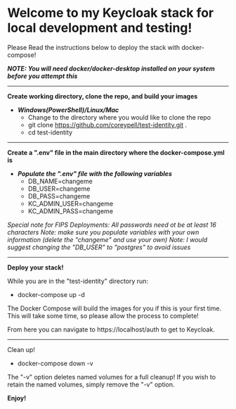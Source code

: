 # Welcome to my Keycloak stack for local development and testing!

Please Read the instructions below to deploy the stack with docker-compose!

***NOTE: You will need docker/docker-desktop installed on your system before you attempt this***
_________________________________________________________________________________________________

**Create working directory, clone the repo, and build your images**

- ***Windows(PowerShell)/Linux/Mac***
  -  Change to the directory where you would like to clone the repo
  -  git clone https://github.com/coreypell/test-identity.git .
  -  cd test-identity

__________________________________________________________________________________________________

**Create a ".env" file in the main directory where the docker-compose.yml is**

- ***Populate the ".env" file with the following variables***
  - DB_NAME=changeme
  - DB_USER=changeme
  - DB_PASS=changeme
  - KC_ADMIN_USER=changeme
  - KC_ADMIN_PASS=changeme

*Special note for FIPS Deployments: All passwords need ot be at least 16 characters*
*Note: make sure you populate variables with your own information (delete the "changeme" and use your own)*
*Note: I would suggest changing the "DB_USER" to "postgres" to avoid issues*

__________________________________________________________________________________________________

**Deploy your stack!**

While you are in the "test-identity" directory run:

  -  docker-compose up -d

The Docker Compose will build the images for you if this is your first time.
This will take some time, so please allow the process to complete!

From here you can navigate to https://localhost/auth to get to Keycloak.

_________________________________________________________________________________________________

Clean up!
  -  docker-compose down -v

The "-v" option deletes named volumes for a full cleanup!
If you wish to retain the named volumes, simply remove the "-v" option.

**Enjoy!**
